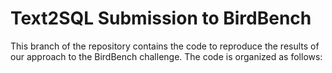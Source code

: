 # Text2SQL Submission to BirdBench 

This branch of the repository contains the code to reproduce the results of our approach to the BirdBench challenge. The code is organized as follows:
